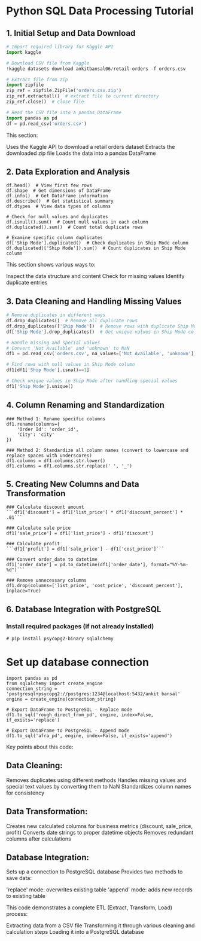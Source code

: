 # Python SQL Data Processing Tutorial

## 1. Initial Setup and Data Download

```python
# Import required library for Kaggle API
import kaggle

# Download CSV file from Kaggle
!kaggle datasets download ankitbansal06/retail-orders -f orders.csv

# Extract file from zip
import zipfile
zip_ref = zipfile.ZipFile('orders.csv.zip') 
zip_ref.extractall()  # extract file to current directory
zip_ref.close()  # close file

# Read the CSV file into a pandas DataFrame
import pandas as pd
df = pd.read_csv('orders.csv')
```

This section:

Uses the Kaggle API to download a retail orders dataset
Extracts the downloaded zip file
Loads the data into a pandas DataFrame

## 2. Data Exploration and Analysis

 ```  ### Basic data exploration commands
df.head()  # View first few rows
df.shape  # Get dimensions of DataFrame
df.info()  # Get DataFrame information
df.describe()  # Get statistical summary
df.dtypes  # View data types of columns

# Check for null values and duplicates
df.isnull().sum()  # Count null values in each column
df.duplicated().sum()  # Count total duplicate rows

# Examine specific column duplicates
df['Ship Mode'].duplicated()  # Check duplicates in Ship Mode column
df.duplicated(['Ship Mode']).sum()  # Count duplicates in Ship Mode column
```

This section shows various ways to:

Inspect the data structure and content
Check for missing values
Identify duplicate entries

## 3. Data Cleaning and Handling Missing Values

```python
# Remove duplicates in different ways
df.drop_duplicates()  # Remove all duplicate rows
df.drop_duplicates(['Ship Mode'])  # Remove rows with duplicate Ship Mode values
df['Ship Mode'].drop_duplicates()  # Get unique values in Ship Mode column

# Handle missing and special values
# Convert 'Not Available' and 'unknown' to NaN
df1 = pd.read_csv('orders.csv', na_values=['Not Available', 'unknown'])

# Find rows with null values in Ship Mode column
df1[df1['Ship Mode'].isna()==1]

# Check unique values in Ship Mode after handling special values
df1['Ship Mode'].unique()
```
## 4. Column Renaming and Standardization
```
### Method 1: Rename specific columns
df1.rename(columns={
    'Order Id': 'order_id',
    'City': 'city'
})

### Method 2: Standardize all column names (convert to lowercase and replace spaces with underscores)
df1.columns = df1.columns.str.lower()
df1.columns = df1.columns.str.replace(' ', '_')
```
## 5. Creating New Columns and Data Transformation
```
### Calculate discount amount
```df1['discount'] = df1['list_price'] * df1['discount_percent'] * .01```

### Calculate sale price
df1['sale_price'] = df1['list_price'] - df1['discount']

### Calculate profit
```df1['profit'] = df1['sale_price'] - df1['cost_price']```

### Convert order_date to datetime
df1['order_date'] = pd.to_datetime(df1['order_date'], format="%Y-%m-%d")```

### Remove unnecessary columns
df1.drop(columns=['list_price', 'cost_price', 'discount_percent'], inplace=True)
```
## 6. Database Integration with PostgreSQL

### Install required packages (if not already installed)
```# pip install psycopg2-binary sqlalchemy```

# Set up database connection
```
import pandas as pd
from sqlalchemy import create_engine
connection_string = 'postgresql+psycopg2://postgres:1234@localhost:5432/ankit bansal'
engine = create_engine(connection_string)

# Export DataFrame to PostgreSQL - Replace mode
df1.to_sql('rough_direct_from_pd', engine, index=False, if_exists='replace')

# Export DataFrame to PostgreSQL - Append mode
df1.to_sql('afra_pd', engine, index=False, if_exists='append')
```
Key points about this code:

## Data Cleaning:

Removes duplicates using different methods
Handles missing values and special text values by converting them to NaN
Standardizes column names for consistency


## Data Transformation:

Creates new calculated columns for business metrics (discount, sale_price, profit)
Converts date strings to proper datetime objects
Removes redundant columns after calculations


## Database Integration:

Sets up a connection to PostgreSQL database
Provides two methods to save data:

'replace' mode: overwrites existing table
'append' mode: adds new records to existing table





This code demonstrates a complete ETL (Extract, Transform, Load) process:

Extracting data from a CSV file
Transforming it through various cleaning and calculation steps
Loading it into a PostgreSQL database
